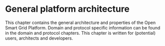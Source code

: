 # General platform architecture

This chapter contains the general architecture and properties of the Open Smart Grid Platform. Domain and protocol specific information can be found in the domain and protocol chapters. This chapter is written for \(potential\) users, architects and developers.


